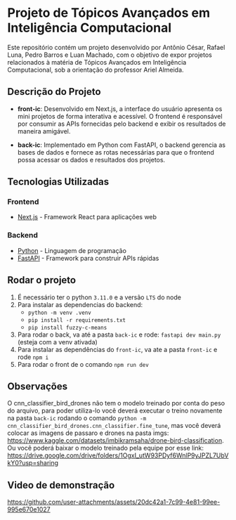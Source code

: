 # Projeto de Tópicos Avançados em Inteligência Computacional

Este repositório contém um projeto desenvolvido por Antônio César, Rafael Luna, Pedro Barros e Luan Machado, com o objetivo de expor projetos relacionados à matéria de Tópicos Avançados em Inteligência Computacional, sob a orientação do professor Ariel Almeida.

## Descrição do Projeto

- **front-ic**: Desenvolvido em Next.js, a interface do usuário apresenta os mini projetos de forma interativa e acessível. O frontend é responsável por consumir as APIs fornecidas pelo backend e exibir os resultados de maneira amigável.

- **back-ic**: Implementado em Python com FastAPI, o backend gerencia as bases de dados e fornece as rotas necessárias para que o frontend possa acessar os dados e resultados dos projetos.

## Tecnologias Utilizadas

### Frontend

- [Next.js](https://nextjs.org/) - Framework React para aplicações web

### Backend

- [Python](https://www.python.org/) - Linguagem de programação
- [FastAPI](https://fastapi.tiangolo.com/) - Framework para construir APIs rápidas

## Rodar o projeto
1. É necessário ter o python `3.11.0` e a versão `LTS` do node
2. Para instalar as dependencias do backend: 
    - `python -m venv .venv`
    - `pip install -r requirements.txt`
    - `pip install fuzzy-c-means`
3. Para rodar o back, va até a pasta `back-ic` e rode: `fastapi dev main.py` (esteja com a venv ativada)
4. Para instalar as dependências do `front-ic`, va ate a pasta `front-ic` e rode `npm i`
5. Para rodar o front de o comando `npm run dev`

## Observações
O cnn_classifier_bird_drones não tem o modelo treinado por conta do peso do arquivo, para poder utiliza-lo você deverá executar o treino novamente na pasta `back-ic` rodando o comando `python -m cnn_classifier_bird_drones.cnn_classifier.fine_tune`, mas você deverá colocar as imagens de passaro e drones na pasta imgs: https://www.kaggle.com/datasets/imbikramsaha/drone-bird-classification. Ou você poderá baixar o modelo treinado pela equipe por esse link: https://drive.google.com/drive/folders/1OgxI_utW93PDyf6WnlP9yJPZL7UbVkY0?usp=sharing


## Video de demonstração

https://github.com/user-attachments/assets/20dc42a1-7c99-4e81-99ee-995e670e1027

